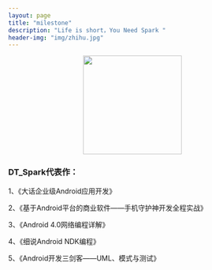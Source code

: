 ```yaml
---
layout: page
title: "milestone"
description: "Life is short，You Need Spark "
header-img: "img/zhihu.jpg"
---
```



<center>
    <p><img src="http://img.blog.csdn.net/20160421184457540" align="center" high="30" width="200"></p>
</center>


### DT_Spark代表作：
1、《大话企业级Android应用开发》

2、《基于Android平台的商业软件——手机守护神开发全程实战》

3、《Android 4.0网络编程详解》

4、《细说Android NDK编程》

5、《Android开发三剑客——UML、模式与测试》







